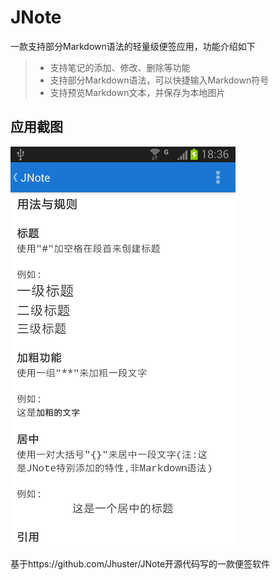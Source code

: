 # JNote

一款支持部分Markdown语法的轻量级便签应用，功能介绍如下

> * 支持笔记的添加、修改、删除等功能
> * 支持部分Markdown语法，可以快捷输入Markdown符号
> * 支持预览Markdown文本，并保存为本地图片

## 应用截图

<img src="/screenshots/home.png" width="360" height="640" />

基于https://github.com/Jhuster/JNote开源代码写的一款便签软件

